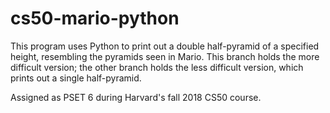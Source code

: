 # cs50-mario-python
This program uses Python to print out a double half-pyramid of a specified height, resembling the pyramids seen in Mario. This branch holds the more difficult version; the other branch holds the less difficult version, which prints out a single half-pyramid.

Assigned as PSET 6 during Harvard's fall 2018 CS50 course.
